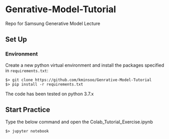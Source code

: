# Genrative-Model-Tutorial

Repo for Samsung Generative Model Lecture

## Set Up
### Environment
Create a new python virtual environment and install the packages specified in ```requirements.txt```:

```
$> git clone https://github.com/kminsoo/Genrative-Model-Tutorial
$> pip install -r requirements.txt
```

The code has been tested on python 3.7.x

## Start Practice
Type the below command and open the Colab_Tutorial_Exercise.ipynb

```
$> jupyter notebook
```

